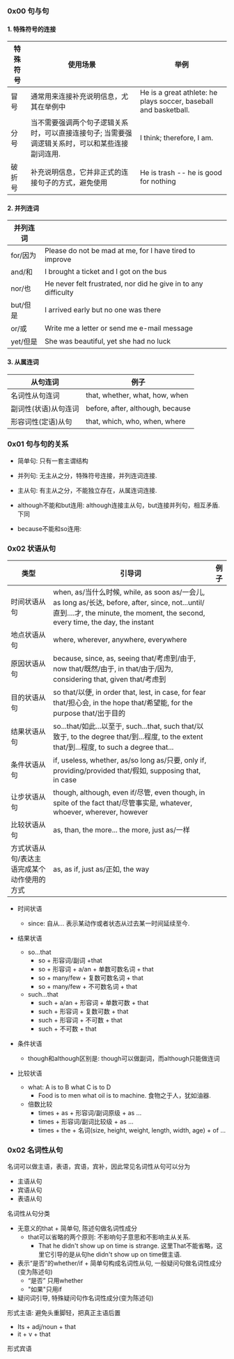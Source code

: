 ### 0x00 句与句



#### 1. 特殊符号的连接

| 特殊符号 | 使用场景                                                     | 举例                                                         |
| -------- | ------------------------------------------------------------ | ------------------------------------------------------------ |
| 冒号     | 通常用来连接补充说明信息，尤其在举例中                       | He is a great athlete: he plays soccer, baseball and basketball. |
| 分号     | 当不需要强调两个句子逻辑关系时，可以直接连接句子; 当需要强调逻辑关系时，可以和某些连接副词连用. | I think; therefore, I am.                                    |
| 破折号   | 补充说明信息，它并非正式的连接句子的方式，避免使用           | He is trash -- he is good for nothing                        |





#### 2. 并列连词

| 并列连词 |                                                              |
| -------- | ------------------------------------------------------------ |
| for/因为 | Please do not be mad at me, for I have tired to improve      |
| and/和   | I brought a ticket and I got on the bus                      |
| nor/也   | He never felt frustrated, nor did he give in to any difficulty |
| but/但是 | I arrived early but no one was there                         |
| or/或    | Write me a letter or send me e-mail message                  |
| yet/但是 | She was beautiful, yet she had no luck                       |



#### 3. 从属连词

| 从句连词             | 例子                             |
| -------------------- | -------------------------------- |
| 名词性从句连词       | that, whether, what, how, when   |
| 副词性(状语)从句连词 | before, after, although, because |
| 形容词性(定语)从句   | that, which, who, when, where    |



### 0x01 句与句的关系

- 简单句: 只有一套主谓结构
- 并列句: 无主从之分，特殊符号连接，并列连词连接.
- 主从句: 有主从之分，不能独立存在，从属连词连接.



- although不能和but连用: although连接主从句，but连接并列句，相互矛盾. 下同
- because不能和so连用: 






### 0x02 状语从句

| 类型                                        | 引导词                                                       | 例子 |
| ------------------------------------------- | ------------------------------------------------------------ | ---- |
| 时间状语从句                                | when, as/当什么时候, while, as soon as/一会儿, as long as/长达, before, after, since, not...until/直到....才, the minute, the moment, the second, every time, the day, the instant |      |
| 地点状语从句                                | where, wherever, anywhere, everywhere                        |      |
| 原因状语从句                                | because, since, as, seeing that/考虑到/由于,  now that/既然/由于,  in that/由于/因为, considering that, given that/考虑到 |      |
| 目的状语从句                                | so that/以便, in order that,  lest, in case, for fear that/担心会,  in the hope that/希望能,  for the purpose that/出于目的 |      |
| 结果状语从句                                | so...that/如此...以至于, such...that, such that/以致于, to the degree that/到...程度, to the extent that/到...程度, to such a degree that... |      |
| 条件状语从句                                | if, useless, whether, as/so long as/只要, only if, providing/provided that/假如, supposing that, in case |      |
| 让步状语从句                                | though, although, even if/尽管, even though, in spite of the fact that/尽管事实是, whatever, whoever, wherever, however |      |
| 比较状语从句                                | as, than, the more... the more, just as/一样                 |      |
| 方式状语从句/表达主语完成某个动作使用的方式 | as, as if, just as/正如, the way                             |      |



- 时间状语
  - since: 自从... 表示某动作或者状态从过去某一时间延续至今.
- 结果状语
  - so...that
    - so + 形容词/副词 +that
    - so + 形容词 + a/an + 单数可数名词 + that
    - so + many/few + 复数可数名词 + that
    - so + many/few + 不可数名词 + that
  - such...that
    - such + a/an + 形容词 + 单数可数 + that
    - such + 形容词 + 复数可数 + that
    - such + 形容词 +  不可数 + that
    - such + 不可数 + that

- 条件状语
  - though和although区别是: though可以做副词，而although只能做连词
- 比较状语
  - what: A is to B what C is to D
    - Food is to men what oil is to machine. 食物之于人，犹如油器. 
  - 倍数比较
    - times + as + 形容词/副词原级 + as ...
    - times + 形容词/副词比较级 + as ...
    - times + the + 名词(size, height, weight, length, width, age) + of ...





### 0x02 名词性从句

名词可以做主语，表语，宾语，宾补，因此常见名词性从句可以分为

- 主语从句
- 宾语从句
- 表语从句



名词性从句分类

- 无意义的that + 简单句, 陈述句做名词性成分
  - that可以省略的两个原则: 不影响句子意思和不影响主从关系.
    - That he didn't show up on time is strange. 这里That不能省略，这里它引导的是从句he didn't show up on time做主语. 
- 表示“是否”的whether/if + 简单句构成名词性从句, 一般疑问句做名词性成分(变为陈述句) 
  - “是否” 只用whether
  - "如果"只用if
- 疑问词引导, 特殊疑问句作名词性成分(变为陈述句)



形式主语: 避免头重脚轻，把真正主语后置

- Its + adj/noun + that
- it + v + that



形式宾语